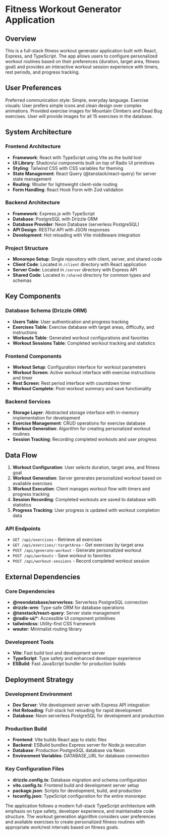 # Fitness Workout Generator Application

## Overview

This is a full-stack fitness workout generator application built with React, Express, and TypeScript. The app allows users to configure personalized workout routines based on their preferences (duration, target area, fitness goal) and provides an interactive workout session experience with timers, rest periods, and progress tracking.

## User Preferences

Preferred communication style: Simple, everyday language.
Exercise visuals: User prefers simple icons and clean design over complex animations. Provided exercise images for Mountain Climbers and Dead Bug exercises. User will provide images for all 15 exercises in the database.

## System Architecture

### Frontend Architecture
- **Framework**: React with TypeScript using Vite as the build tool
- **UI Library**: Shadcn/ui components built on top of Radix UI primitives
- **Styling**: Tailwind CSS with CSS variables for theming
- **State Management**: React Query (@tanstack/react-query) for server state management
- **Routing**: Wouter for lightweight client-side routing
- **Form Handling**: React Hook Form with Zod validation

### Backend Architecture
- **Framework**: Express.js with TypeScript
- **Database**: PostgreSQL with Drizzle ORM
- **Database Provider**: Neon Database (serverless PostgreSQL)
- **API Design**: RESTful API with JSON responses
- **Development**: Hot reloading with Vite middleware integration

### Project Structure
- **Monorepo Setup**: Single repository with client, server, and shared code
- **Client Code**: Located in `/client` directory with React application
- **Server Code**: Located in `/server` directory with Express API
- **Shared Code**: Located in `/shared` directory for common types and schemas

## Key Components

### Database Schema (Drizzle ORM)
- **Users Table**: User authentication and progress tracking
- **Exercises Table**: Exercise database with target areas, difficulty, and instructions
- **Workouts Table**: Generated workout configurations and favorites
- **Workout Sessions Table**: Completed workout tracking and statistics

### Frontend Components
- **Workout Setup**: Configuration interface for workout parameters
- **Workout Screen**: Active workout interface with exercise instructions and timer
- **Rest Screen**: Rest period interface with countdown timer
- **Workout Complete**: Post-workout summary and save functionality

### Backend Services
- **Storage Layer**: Abstracted storage interface with in-memory implementation for development
- **Exercise Management**: CRUD operations for exercise database
- **Workout Generation**: Algorithm for creating personalized workout routines
- **Session Tracking**: Recording completed workouts and user progress

## Data Flow

1. **Workout Configuration**: User selects duration, target area, and fitness goal
2. **Workout Generation**: Server generates personalized workout based on available exercises
3. **Workout Execution**: Client manages workout flow with timers and progress tracking
4. **Session Recording**: Completed workouts are saved to database with statistics
5. **Progress Tracking**: User progress is updated with workout completion data

### API Endpoints
- `GET /api/exercises` - Retrieve all exercises
- `GET /api/exercises/:targetArea` - Get exercises by target area
- `POST /api/generate-workout` - Generate personalized workout
- `POST /api/workouts` - Save workout to favorites
- `POST /api/workout-sessions` - Record completed workout session

## External Dependencies

### Core Dependencies
- **@neondatabase/serverless**: Serverless PostgreSQL connection
- **drizzle-orm**: Type-safe ORM for database operations
- **@tanstack/react-query**: Server state management
- **@radix-ui/***: Accessible UI component primitives
- **tailwindcss**: Utility-first CSS framework
- **wouter**: Minimalist routing library

### Development Tools
- **Vite**: Fast build tool and development server
- **TypeScript**: Type safety and enhanced developer experience
- **ESBuild**: Fast JavaScript bundler for production builds

## Deployment Strategy

### Development Environment
- **Dev Server**: Vite development server with Express API integration
- **Hot Reloading**: Full-stack hot reloading for rapid development
- **Database**: Neon serverless PostgreSQL for development and production

### Production Build
- **Frontend**: Vite builds React app to static files
- **Backend**: ESBuild bundles Express server for Node.js execution
- **Database**: Production PostgreSQL database via Neon
- **Environment Variables**: DATABASE_URL for database connection

### Key Configuration Files
- **drizzle.config.ts**: Database migration and schema configuration
- **vite.config.ts**: Frontend build and development server setup
- **package.json**: Scripts for development, build, and production
- **tsconfig.json**: TypeScript configuration for the entire monorepo

The application follows a modern full-stack TypeScript architecture with emphasis on type safety, developer experience, and maintainable code structure. The workout generation algorithm considers user preferences and available exercises to create personalized fitness routines with appropriate work/rest intervals based on fitness goals.